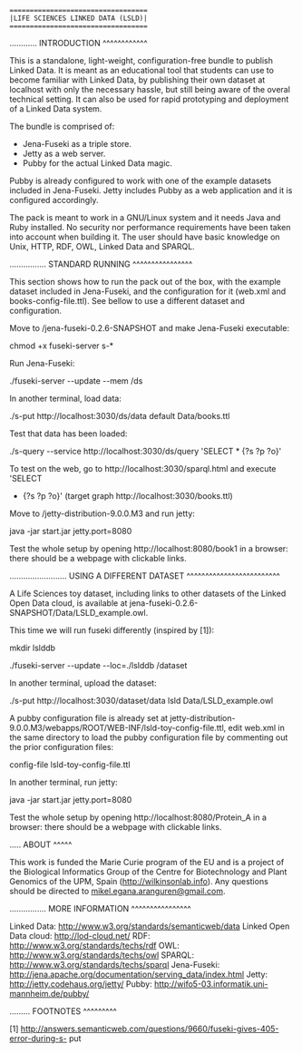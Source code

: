 

    ==================================
    |LIFE SCIENCES LINKED DATA (LSLD)|
    ==================================

  
............
INTRODUCTION
^^^^^^^^^^^^

This is a standalone, light-weight, configuration-free bundle to publish Linked
Data. It is meant as an educational tool that students can use to become
familiar with Linked Data, by publishing their own dataset at localhost with
only the necessary hassle, but still being aware of the overal technical
setting. It can also be used for rapid prototyping and deployment of a Linked
Data system. 

The bundle is comprised of:

- Jena-Fuseki as a triple store.
- Jetty as a web server.
- Pubby for the actual Linked Data magic. 

Pubby is already configured to work with one of the example datasets included in
Jena-Fuseki. Jetty includes Pubby as a web application and it is configured
accordingly.

The pack is meant to work in a GNU/Linux system and it needs Java and Ruby
installed. No security nor performance requirements have been taken into account
when building it. The user should have basic knowledge on Unix, HTTP, RDF, OWL,
Linked Data and SPARQL. 

................
STANDARD RUNNING
^^^^^^^^^^^^^^^^

This section shows how to run the pack out of the box, with the example dataset
included in Jena-Fuseki, and the configuration for it (web.xml and
books-config-file.ttl). See bellow to use a different dataset and configuration.

Move to /jena-fuseki-0.2.6-SNAPSHOT and make Jena-Fuseki executable:

chmod +x fuseki-server s-*

Run Jena-Fuseki:

./fuseki-server --update --mem /ds

In another terminal, load data:

./s-put http://localhost:3030/ds/data default Data/books.ttl

Test that data has been loaded:

./s-query --service http://localhost:3030/ds/query 'SELECT * {?s ?p ?o}'

To test on the web, go to http://localhost:3030/sparql.html and execute 'SELECT
* {?s ?p ?o}'
(target graph http://localhost:3030/books.ttl)

Move to /jetty-distribution-9.0.0.M3 and run jetty:

java -jar start.jar jetty.port=8080

Test the whole setup by opening http://localhost:8080/book1 in a browser: there
should be a webpage with clickable links.

.........................
USING A DIFFERENT DATASET
^^^^^^^^^^^^^^^^^^^^^^^^^

A Life Sciences toy dataset, including links to other datasets of the Linked
Open Data cloud, is available at
jena-fuseki-0.2.6-SNAPSHOT/Data/LSLD_example.owl.

This time we will run fuseki differently (inspired by [1]): 

mkdir lslddb

./fuseki-server --update --loc=./lslddb /dataset

In another terminal, upload the dataset:

./s-put http://localhost:3030/dataset/data lsld Data/LSLD_example.owl

A pubby configuration file is already set at
jetty-distribution-9.0.0.M3/webapps/ROOT/WEB-INF/lsld-toy-config-file.ttl, edit
web.xml in the same directory to load the pubby configuration file by commenting
out the prior configuration files:

  <context-param>
    <param-name>config-file</param-name>
    <param-value>lsld-toy-config-file.ttl</param-value>
<!--<param-value>books-config-file.ttl</param-value> -->
<!--<param-value>config.ttl</param-value> -->
  </context-param>
  
In another terminal, run jetty:

java -jar start.jar jetty.port=8080

Test the whole setup by opening http://localhost:8080/Protein_A in a browser:
there should be a webpage with clickable links.

.....
ABOUT
^^^^^

This work is funded the Marie Curie program of the EU and is a project of the
Biological Informatics Group of the Centre for Biotechnology and Plant Genomics
of the UPM, Spain (http://wilkinsonlab.info). Any questions should be directed
to mikel.egana.aranguren@gmail.com. 

................
MORE INFORMATION
^^^^^^^^^^^^^^^^

Linked Data: http://www.w3.org/standards/semanticweb/data
Linked Open Data cloud: http://lod-cloud.net/
RDF: http://www.w3.org/standards/techs/rdf
OWL: http://www.w3.org/standards/techs/owl
SPARQL: http://www.w3.org/standards/techs/sparql
Jena-Fuseki: http://jena.apache.org/documentation/serving_data/index.html
Jetty: http://jetty.codehaus.org/jetty/
Pubby: http://wifo5-03.informatik.uni-mannheim.de/pubby/

.........
FOOTNOTES
^^^^^^^^^

[1]
http://answers.semanticweb.com/questions/9660/fuseki-gives-405-error-during-s-
put